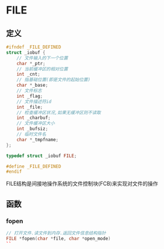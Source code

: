 <!--
 * @Description: 
 * @Version: 1.0
 * @Author: DaLao
 * @Email: dalao@xxx.com
 * @Date: 2022-08-14 01:23:03
 * @LastEditors: daLao
 * @LastEditTime: 2023-04-17 16:17:23
-->

# FILE

## 定义

```c++
#ifndef _FILE_DEFINED
struct _iobuf {
    // 文件输入的下一个位置
    char *_ptr;
    // 当前缓冲区的相对位置
    int _cnt;
    // 指基础位置(即是文件的起始位置)
    char *_base;
    // 文件标志
    int _flag;
    // 文件描述符id
    int _file;
    // 检查缓冲区状况,如果无缓冲区则不读取
    int _charbuf;
    // 文件缓冲区大小
    int _bufsiz;
    // 临时文件名
    char *_tmpfname;
};

typedef struct _iobuf FILE;

#define _FILE_DEFINED
#endif
```

FILE结构是间接地操作系统的文件控制块(FCB)来实现对文件的操作

## 函数

### fopen

```c++
// 打开文件.读文件到内存.返回文件信息结构指针
FILE *fopen(char *file, char *open_mode)
``
